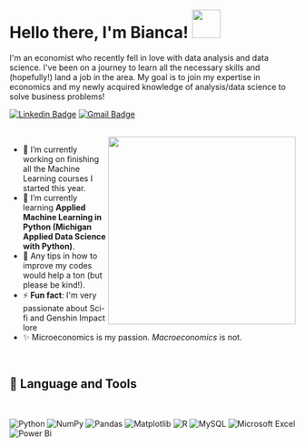 # Hello there, I'm Bianca! <img src="https://media.giphy.com/media/2e6ncMyT3byRG/giphy.gif" width="50">

I'm an economist who recently fell in love with data analysis and data science. I've been on a journey to learn all the necessary skills and (hopefully!) land a job in the area. My goal is to join my expertise in economics and my newly acquired knowledge of analysis/data science to solve business problems!

[![Linkedin Badge](https://img.shields.io/badge/-LinkedIn-blue?style=flat-square&logo=Linkedin&logoColor=white&link=https://www.linkedin.com/in/bianca-carvalho-460223244///)](https://www.linkedin.com/in/bianca-carvalho-460223244/)
[![Gmail Badge](https://img.shields.io/badge/-Gmail-red?style=flat-square&logo=Gmail&logoColor=white&link=biancaportelaca@gmail.com)](mailto:biancaportelaca@gmail.com)

<br>

<img align='right' src="https://media.giphy.com/media/6XX4V0O8a0xdS/giphy.gif" width="330">


- 🔭 I’m currently working on finishing all the Machine Learning courses I started this year.
- 🌱 I’m currently learning **Applied Machine Learning in Python (Michigan Applied Data Science with Python)**.
- 🤔 Any tips in how to improve my codes would help a ton (but please be kind!).
- ⚡ **Fun fact**: I'm very passionate about Sci-fi and Genshin Impact lore
- ✨ Microeconomics is my passion. *Macroeconomics* is not.

<br>

 ## 🚀 **Language and Tools**
 
 <br>
 
![Python](https://img.shields.io/badge/python-3670A0?style=for-the-badge&logo=python&logoColor=ffdd54)
![NumPy](https://img.shields.io/badge/numpy-%23013243.svg?style=for-the-badge&logo=numpy&logoColor=white)
![Pandas](https://img.shields.io/badge/pandas-%23150458.svg?style=for-the-badge&logo=pandas&logoColor=white)
![Matplotlib](https://img.shields.io/badge/Matplotlib-%23ffffff.svg?style=for-the-badge&logo=Matplotlib&logoColor=black)
![R](https://img.shields.io/badge/r-%23276DC3.svg?style=for-the-badge&logo=r&logoColor=white)
![MySQL](https://img.shields.io/badge/mysql-%2300f.svg?style=for-the-badge&logo=mysql&logoColor=white)
![Microsoft Excel](https://img.shields.io/badge/Microsoft_Excel-217346?style=for-the-badge&logo=microsoft-excel&logoColor=white)
![Power Bi](https://img.shields.io/badge/power_bi-F2C811?style=for-the-badge&logo=powerbi&logoColor=black)

